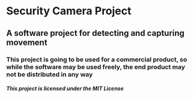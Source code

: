 # Security Camera Project

## A software project for detecting and capturing movement

### This project is going to be used for a commercial product, so while the software may be used freely, the end product may not be distributed in any way

##### This project is licensed under the MIT License